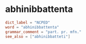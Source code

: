 # abhinibbattenta

``` toml
dict_label = "NCPED"
word = "abhinibbattenta"
grammar_comment = "part. pr. mfn."
see_also = ["abhinibbatteti"]
```

